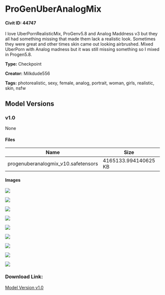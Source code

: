 # ProGenUberAnalogMix

#### Civit ID: 44747

<p>I love UberPornRealisticMix, ProGenv5.8 and Analog Maddness v3 but they all had something missing that made them lack a realistic look. Sometimes they were great and other times skin came out looking airbrushed. Mixed UberPorn with Analog madness but it was still missing something so I mixed in Progen5.8. </p>

**Type:** Checkpoint

**Creator:** Milkdude556

**Tags:** photorealistic, sexy, female, analog, portrait, woman, girls, realistic, skin, nsfw

## Model Versions

### v1.0

None

#### Files

| Name | Size | Type | Format | Download Url | AutoV1 | AutoV2 | SHA256 | CRC32 | BLAKE3 |
| --- | --- | --- | --- | --- | --- | --- | --- | --- | --- |
| progenuberanalogmix_v10.safetensors | 4165133.994140625 KB | Model | SafeTensor | https://civitai.com/api/download/models/49377 | 8867DC0F | DE3A92D7DA | DE3A92D7DA66D145F4CCD36706B2E617ECA58C1335F8E927E94E330BC99D6AA3 | 5ACF5AA8 | C02DF40D6313B68534C8E21C2A486CD0C8096330F9EA05DD0588D473A752AB33 |

#### Images

<p><img src="https://image.civitai.com/xG1nkqKTMzGDvpLrqFT7WA/963ecf76-8654-4313-d3ab-d897a344a900/width=450/531689.jpeg" /></p>

<p><img src="https://image.civitai.com/xG1nkqKTMzGDvpLrqFT7WA/48fab349-e696-408d-8b85-ecfae0169300/width=450/531694.jpeg" /></p>

<p><img src="https://image.civitai.com/xG1nkqKTMzGDvpLrqFT7WA/07643c97-88e3-4208-6418-3dad04eeca00/width=450/531698.jpeg" /></p>

<p><img src="https://image.civitai.com/xG1nkqKTMzGDvpLrqFT7WA/de23423a-db89-4786-bdd2-9abea1258a00/width=450/531697.jpeg" /></p>

<p><img src="https://image.civitai.com/xG1nkqKTMzGDvpLrqFT7WA/8a2fad9c-e058-4824-40e7-68f90dfd3f00/width=450/531699.jpeg" /></p>

<p><img src="https://image.civitai.com/xG1nkqKTMzGDvpLrqFT7WA/72e24d35-b34f-459d-868f-7cc2ee693400/width=450/531700.jpeg" /></p>

<p><img src="https://image.civitai.com/xG1nkqKTMzGDvpLrqFT7WA/70590bba-3ca1-4690-e584-14ec38feb500/width=450/531725.jpeg" /></p>

<p><img src="https://image.civitai.com/xG1nkqKTMzGDvpLrqFT7WA/c389e9aa-0bbb-427b-ac0d-404b41817c00/width=450/531726.jpeg" /></p>

<p><img src="https://image.civitai.com/xG1nkqKTMzGDvpLrqFT7WA/b89eb70f-77b9-4480-1a46-a552249c4000/width=450/531724.jpeg" /></p>

### Download Link:

[Model Version v1.0](https://civitai.com/api/download/models/49377)

